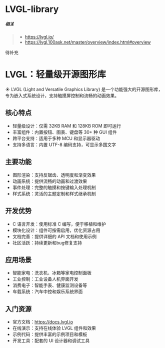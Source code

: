# LVGL-library

##### 相关

> - https://lvgl.io/
> - https://lvgl.100ask.net/master/overview/index.html#overview

待补充

# LVGL：轻量级开源图形库

☀️ LVGL (Light and Versatile Graphics Library) 是一个功能强大的开源图形库，专为嵌入式系统设计，支持触摸屏控制和流畅的动画效果。

## 核心特点

- 轻量级设计：仅需 32KB RAM 和 128KB ROM 即可运行
- 丰富组件：内置按钮、图表、键盘等 30+ 种 GUI 组件
- 跨平台支持：适用于多种 MCU 和显示器驱动
- 支持多语言：内置 UTF-8 编码支持，可显示多国文字

## 主要功能

- 图形渲染：支持反锯齿、透明度和渐变效果
- 动画系统：提供流畅的动画和过渡效果
- 事件处理：完整的触摸和按键输入处理机制
- 样式系统：灵活的主题定制和样式继承机制

## 开发优势

- C 语言开发：使用标准 C 编写，便于移植和维护
- 模块化设计：组件可按需启用，优化资源占用
- 文档完善：提供详细的 API 文档和使用示例
- 社区活跃：持续更新和bug修复支持

## 应用场景

- 智能家电：洗衣机、冰箱等家电控制面板
- 工业控制：工业设备人机界面开发
- 消费电子：智能手表、健康监测设备等
- 车载系统：汽车中控和娱乐系统界面

## 入门资源

- 官方文档：https://docs.lvgl.io
- 在线演示：支持在线体验 LVGL 组件和效果
- 示例代码：提供丰富的示例项目和模板
- 开发工具：配套的 UI 设计器和调试工具
